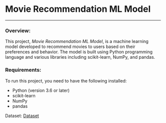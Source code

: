 # Movie Recommendation ML Model

---

### Overview:

This project, *Movie Recommendation ML Model*, is a machine learning model developed to recommend movies to users based on their preferences and behavior. The model is built using Python programming language and various libraries including scikit-learn, NumPy, and pandas.

### Requirements:

To run this project, you need to have the following installed:

- Python (version 3.6 or later)
- scikit-learn
- NumPy
- pandas

Dataset: [Dataset](https://drive.google.com/file/d/1RQVgCR2wnm4aMNMO3RqGmznD-Ztamufa/view?usp=drive_link)
